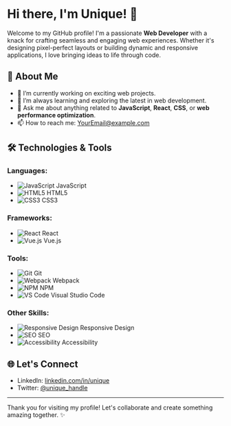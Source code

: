 # Hi there, I'm Unique! 👋

Welcome to my GitHub profile! I'm a passionate **Web Developer** with a knack for crafting seamless and engaging web experiences. Whether it's designing pixel-perfect layouts or building dynamic and responsive applications, I love bringing ideas to life through code.

## 🚀 About Me
- 🔭 I’m currently working on exciting web projects.
- 🌱 I’m always learning and exploring the latest in web development.
- 💬 Ask me about anything related to **JavaScript**, **React**, **CSS**, or **web performance optimization**.
- 📫 How to reach me: [YourEmail@example.com](mailto:YourEmail@example.com)

## 🛠️ Technologies & Tools
### Languages:
- ![JavaScript](https://img.shields.io/badge/JavaScript-F7DF1E?style=flat-square&logo=javascript&logoColor=black) JavaScript
- ![HTML5](https://img.shields.io/badge/HTML5-E34F26?style=flat-square&logo=html5&logoColor=white) HTML5
- ![CSS3](https://img.shields.io/badge/CSS3-1572B6?style=flat-square&logo=css3&logoColor=white) CSS3

### Frameworks:
- ![React](https://img.shields.io/badge/React-61DAFB?style=flat-square&logo=react&logoColor=black) React
- ![Vue.js](https://img.shields.io/badge/Vue.js-4FC08D?style=flat-square&logo=vue.js&logoColor=white) Vue.js

### Tools:
- ![Git](https://img.shields.io/badge/Git-F05032?style=flat-square&logo=git&logoColor=white) Git
- ![Webpack](https://img.shields.io/badge/Webpack-8DD6F9?style=flat-square&logo=webpack&logoColor=black) Webpack
- ![NPM](https://img.shields.io/badge/NPM-CB3837?style=flat-square&logo=npm&logoColor=white) NPM
- ![VS Code](https://img.shields.io/badge/VS%20Code-007ACC?style=flat-square&logo=visual-studio-code&logoColor=white) Visual Studio Code

### Other Skills:
- ![Responsive Design](https://img.shields.io/badge/Responsive%20Design-00D1B2?style=flat-square&logo=css3&logoColor=white) Responsive Design
- ![SEO](https://img.shields.io/badge/SEO-326CE5?style=flat-square&logo=google&logoColor=white) SEO
- ![Accessibility](https://img.shields.io/badge/Accessibility-3E863D?style=flat-square&logo=accessible-icon&logoColor=white) Accessibility


## 🌐 Let's Connect
- LinkedIn: [linkedin.com/in/unique](https://linkedin.com/in/unique)
- Twitter: [@unique_handle](https://twitter.com/unique_handle)

---

Thank you for visiting my profile! Let's collaborate and create something amazing together. ✨
